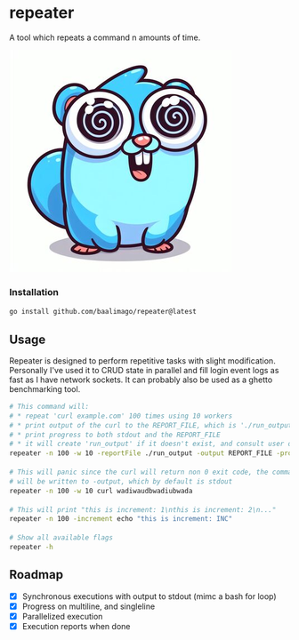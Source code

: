 # repeater
A tool which repeats a command n amounts of time.

![repeatoopher](./img/repeatoopher.jpg)

### Installation
```bash
go install github.com/baalimago/repeater@latest
```

## Usage
Repeater is designed to perform repetitive tasks with slight modification.
Personally I've used it to CRUD state in parallel and fill login event logs as fast as I have network sockets.
It can probably also be used as a ghetto benchmarking tool.

```bash
# This command will:
# * repeat 'curl example.com' 100 times using 10 workers
# * print output of the curl to the REPORT_FILE, which is './run_output'
# * print progress to both stdout and the REPORT_FILE 
# * it will create 'run_output' if it doesn't exist, and consult user on file conflict
repeater -n 100 -w 10 -reportFile ./run_output -output REPORT_FILE -progress BOTH curl example.com

# This will panic since the curl will return non 0 exit code, the command's error file 
# will be written to -output, which by default is stdout
repeater -n 100 -w 10 curl wadiwaudbwadiubwada

# This will print "this is increment: 1\nthis is increment: 2\n..."
repeater -n 100 -increment echo "this is increment: INC"

# Show all available flags
repeater -h
```

## Roadmap
- [x] Synchronous executions with output to stdout (mimc a bash for loop)
- [x] Progress on multiline, and singleline
- [x] Parallelized execution
- [x] Execution reports when done
